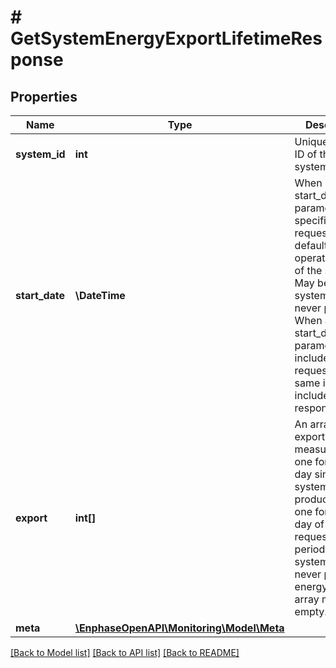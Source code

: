 # # GetSystemEnergyExportLifetimeResponse

## Properties

Name | Type | Description | Notes
------------ | ------------- | ------------- | -------------
**system_id** | **int** | Unique numeric ID of the system. | [optional]
**start_date** | **\DateTime** | When no start_date parameter is specified on the request, defaults to the operational_date of the system. May be null if system has never produced. When a start_date parameter is included in the request, the same is included in the response. | [optional]
**export** | **int[]** | An array of export measurements, one for each day since the system started producing, or one for each day of the requested period. If the system has never produced energy, the array may be empty. | [optional]
**meta** | [**\EnphaseOpenAPI\Monitoring\Model\Meta**](Meta.md) |  | [optional]

[[Back to Model list]](../../README.md#models) [[Back to API list]](../../README.md#endpoints) [[Back to README]](../../README.md)
